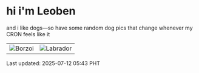 # hi i'm Leoben

and i like dogs—so have some random dog pics that change whenever my CRON feels like it

|  |  |
|--------|----------|
| ![Borzoi](https://random-dog-vercel.vercel.app/api/random-borzoi?v=1752270203) | ![Labrador](https://random-dog-vercel.vercel.app/api/random-labrador?v=1752270203) |

Last updated: 2025-07-12 05:43 PHT
